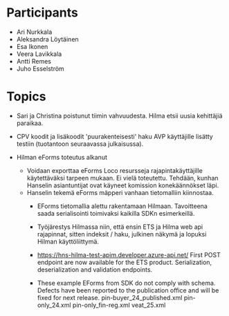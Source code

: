 # Participants

* Ari Nurkkala
* Aleksandra Löytäinen
* Esa Ikonen
* Veera Lavikkala
* Antti Remes
* Juho Esselström


# Topics

* Sari ja Christina poistunut tiimin vahvuudesta. Hilma etsii uusia kehittäjiä paraikaa.

* CPV koodit ja lisäkoodit 'puurakenteisesti' haku AVP käyttäjille lisätty testiin (tuotantoon seuraavassa julkaisussa).

* Hilman eForms toteutus alkanut
	- Voidaan exporttaa eForms Loco resursseja rajapintakäyttäjille käytettäväksi tarpeen mukaan. Ei vielä toteutettu. Tehdään, kunhan Hanselin asiantuntijat ovat käyneet komission konekäännökset läpi.
  - Hanselin tekemä eForms mäpperi vanhaan tietomalliin kiinnostaa.
	- EForms tietomallia alettu rakentamaan Hilmaan. Tavoitteena saada serialisointi toimivaksi kaikilla SDKn esimerkeillä.
	- Työjärestys Hilmassa niin, että ensin ETS ja Hilma web api rajapinnat, sitten indeksit / haku, julkinen näkymä ja lopuksi Hilman käyttöliittymä.
	
	- https://hns-hilma-test-apim.developer.azure-api.net/ First POST endpoint are now available for the ETS product. Serialization, deserialization and validation endpoints.
	- These example EForms from SDK do not comply with schema. Defects have been reported to the publication office and will be fixed for next release.
		pin-buyer_24_published.xml
		pin-only_24.xml
		pin-only_fin-reg.xml
		veat_25.xml
